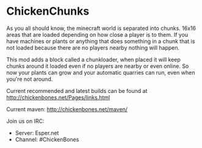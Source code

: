 ChickenChunks
==============

As you all should know, the minecraft world is separated into chunks. 16x16 areas that are loaded depending on how close a player is to them. If you have machines or plants or anything that does something in a chunk that is not loaded because there are no players nearby nothing will happen.

This mod adds a block called a chunkloader, when placed it will keep chunks around it loaded even if no players are nearby or even online. So now your plants can grow and your automatic quarries can run, even when you're not around.

Current recommended and latest builds can be found at http://chickenbones.net/Pages/links.html

Current maven: http://chickenbones.net/maven/

Join us on IRC:
- Server: Esper.net
- Channel: #ChickenBones
